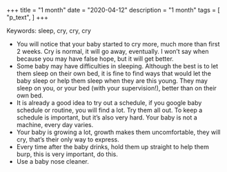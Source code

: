 +++
title = "1 month"
date = "2020-04-12"
description = "1 month"
tags = [
    "p_text",
]
+++

Keywords: sleep, cry, cry, cry

* You will notice that your baby started to cry more, much more than first 2 weeks. Cry is normal, it will go away, eventually. I won’t say when because you may have false hope, but it will get better.
* Some baby may have difficulties in sleeping. Although the best is to let them sleep on their own bed, it is fine to find ways that would let the baby sleep or help them sleep when they are this young. They may sleep on you, or your bed (with your supervision!), better than on their own bed.
* It is already a good idea to try out a schedule, if you google baby schedule or routine, you will find a lot. Try them all out. To keep a schedule is important, but it’s also very hard. Your baby is not a machine, every day varies.
* Your baby is growing a lot, growth makes them uncomfortable, they will cry, that’s their only way to express.
* Every time after the baby drinks, hold them up straight to help them burp, this is very important, do this.
* Use a baby nose cleaner.